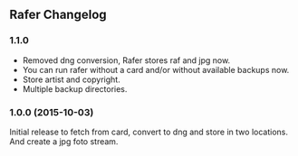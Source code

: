 ## Rafer Changelog

### 1.1.0 

* Removed dng conversion, Rafer stores raf and jpg now.
* You can run rafer without a card and/or without available backups now.
* Store artist and copyright.
* Multiple backup directories.

### 1.0.0 (2015-10-03)

Initial release to fetch from card, convert to dng and store in two locations. And create a jpg foto stream.

